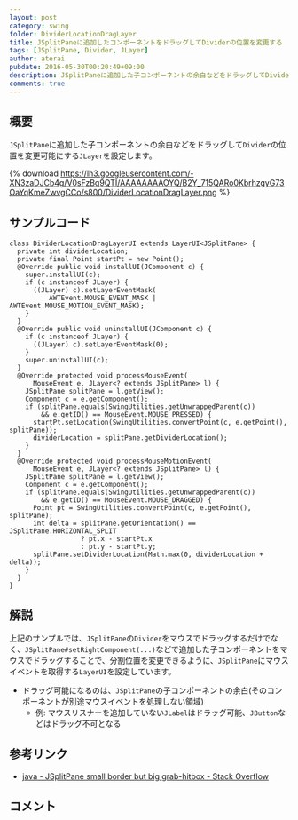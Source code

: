 ```yaml
---
layout: post
category: swing
folder: DividerLocationDragLayer
title: JSplitPaneに追加したコンポーネントをドラッグしてDividerの位置を変更する
tags: [JSplitPane, Divider, JLayer]
author: aterai
pubdate: 2016-05-30T00:20:49+09:00
description: JSplitPaneに追加した子コンポーネントの余白などをドラッグしてDividerの位置を変更可能にするJLayerを設定します。
comments: true
---
```

## 概要
`JSplitPane`に追加した子コンポーネントの余白などをドラッグして`Divider`の位置を変更可能にする`JLayer`を設定します。

{% download https://lh3.googleusercontent.com/-XN3zaDJCb4g/V0sFzBq9QTI/AAAAAAAAOYQ/B2Y_715QARo0KbrhzgyG73OaYqKmeZwvgCCo/s800/DividerLocationDragLayer.png %}

## サンプルコード
<pre class="prettyprint"><code>class DividerLocationDragLayerUI extends LayerUI&lt;JSplitPane&gt; {
  private int dividerLocation;
  private final Point startPt = new Point();
  @Override public void installUI(JComponent c) {
    super.installUI(c);
    if (c instanceof JLayer) {
      ((JLayer) c).setLayerEventMask(
          AWTEvent.MOUSE_EVENT_MASK | AWTEvent.MOUSE_MOTION_EVENT_MASK);
    }
  }
  @Override public void uninstallUI(JComponent c) {
    if (c instanceof JLayer) {
      ((JLayer) c).setLayerEventMask(0);
    }
    super.uninstallUI(c);
  }
  @Override protected void processMouseEvent(
      MouseEvent e, JLayer&lt;? extends JSplitPane&gt; l) {
    JSplitPane splitPane = l.getView();
    Component c = e.getComponent();
    if (splitPane.equals(SwingUtilities.getUnwrappedParent(c))
        &amp;&amp; e.getID() == MouseEvent.MOUSE_PRESSED) {
      startPt.setLocation(SwingUtilities.convertPoint(c, e.getPoint(), splitPane));
      dividerLocation = splitPane.getDividerLocation();
    }
  }
  @Override protected void processMouseMotionEvent(
      MouseEvent e, JLayer&lt;? extends JSplitPane&gt; l) {
    JSplitPane splitPane = l.getView();
    Component c = e.getComponent();
    if (splitPane.equals(SwingUtilities.getUnwrappedParent(c))
        &amp;&amp; e.getID() == MouseEvent.MOUSE_DRAGGED) {
      Point pt = SwingUtilities.convertPoint(c, e.getPoint(), splitPane);
      int delta = splitPane.getOrientation() == JSplitPane.HORIZONTAL_SPLIT
                  ? pt.x - startPt.x
                  : pt.y - startPt.y;
      splitPane.setDividerLocation(Math.max(0, dividerLocation + delta));
    }
  }
}
</code></pre>

## 解説
上記のサンプルでは、`JSplitPane`の`Divider`をマウスでドラッグするだけでなく、`JSplitPane#setRightComponent(...)`などで追加した子コンポーネントをマウスでドラッグすることで、分割位置を変更できるように、`JSplitPane`にマウスイベントを取得する`LayerUI`を設定しています。

- ドラッグ可能になるのは、`JSplitPane`の子コンポーネントの余白(そのコンポーネントが別途マウスイベントを処理しない領域)
    - 例: マウスリスナーを追加していない`JLabel`はドラッグ可能、`JButton`などはドラッグ不可となる

<!-- dummy comment line for breaking list -->

## 参考リンク
- [java - JSplitPane small border but big grab-hitbox - Stack Overflow](http://stackoverflow.com/questions/37462651/jsplitpane-small-border-but-big-grab-hitbox)

<!-- dummy comment line for breaking list -->

## コメント
